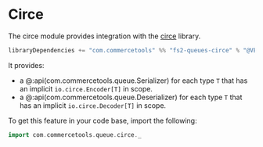 # Circe

The circe module provides integration with the [circe][circe] library.

```scala
libraryDependencies += "com.commercetools" %% "fs2-queues-circe" % "@VERSION@"
```

It provides:

 - a @:api(com.commercetools.queue.Serializer) for each type `T` that has an implicit `io.circe.Encoder[T]` in scope.
 - a @:api(com.commercetools.queue.Deserializer) for each type `T` that has an implicit `io.circe.Decoder[T]` in scope.

To get this feature in your code base, import the following:

```scala mdoc
import com.commercetools.queue.circe._
```

[circe]: https://circe.github.io/circe/
